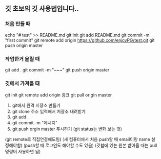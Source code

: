 ## 깃 초보의 깃 사용법입니다..



### 처음 만들 때
echo "# test" >> README.md
git init
git add README.md
git commit -m "first commit"
git remote add origin https://github.com/enjoyPG/test.git
git push origin master

### 작업한거 올릴 때
git add .
git commit -m "~~~"
git push origin master

### 깃에서 가져올 때
git init
git remote add origin 링크
git pull origin master



1. git에서 원격 저장소 만들기
2. git clone 주소  입력해서 저장소 내려받기
3. git add .
4. git commit -m "메시지"
5. git push orgin master 푸시하기
(git status는 변화 보는 것)

(git remote로 직접연결해도됨)
(새 컴퓨터에서 처음 push할 때 email이랑 name 설정해야함)
(push할 때 로그인도 해야할 수도 있음)
(깃헙에 있는 원본 받아올 때는 pull명령어 사용하면 됨)